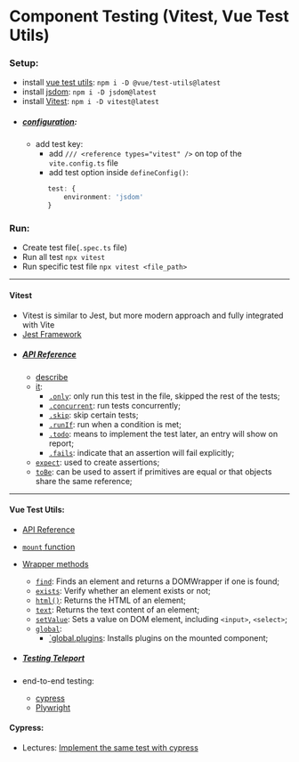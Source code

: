 Component Testing (Vitest, Vue Test Utils)
==============================================


### Setup:
- install [vue test utils](https://test-utils.vuejs.org/): `npm i -D @vue/test-utils@latest`
- install [jsdom](https://github.com/jsdom/jsdom#readme): `npm i -D jsdom@latest`
- install [Vitest](https://vitest.dev/): `npm i -D vitest@latest`
- ##### [configuration](https://vitest.dev/guide/#configuring-vitest):
  - add test key:
    - add `/// <reference types="vitest" />` on top of the `vite.config.ts` file
    - add test option inside `defineConfig()`:
    ```typescript
       test: {
           environment: 'jsdom'
       }
    ```
### Run:
- Create test file(`.spec.ts` file)
- Run all test `npx vitest`
- Run specific test file `npx vitest <file_path>`

----------------------------------------------------
#### Vitest
- Vitest is similar to Jest, but more modern approach and fully integrated with Vite
- [Jest Framework](https://jestjs.io/)
- ##### [API Reference](https://vitest.dev/api/)
  - [describe](https://vitest.dev/api/#describe)
  - [it](https://vitest.dev/api/#test):
      - [`.only`](https://vitest.dev/api/#test-only): only run this test in the file, skipped the rest of the tests;
      - [`.concurrent`](https://vitest.dev/api/#test-concurrent): run tests concurrently;
      - [`.skip`](https://vitest.dev/api/#test-skip): skip certain tests;
      - [`.runIf`](https://vitest.dev/api/#test-runif): run when a condition is met;
      - [`.todo`](https://vitest.dev/api/#test-todo): means to implement the test later, an entry will show on report;
      - [`.fails`](https://vitest.dev/api/#test-fails): indicate that an assertion will fail explicitly;
  - [`expect`](https://vitest.dev/api/#expect): used to create assertions;
  - [`toBe`](https://vitest.dev/api/#tobe): can be used to assert if primitives are equal or that objects share the same reference;

----------------------------------------------------
#### Vue Test Utils:
- [API Reference](https://test-utils.vuejs.org/api/)
- [`mount` function](https://test-utils.vuejs.org/api/#mount)
- [Wrapper methods](https://test-utils.vuejs.org/api/#wrapper-methods)
  - [`find`](https://test-utils.vuejs.org/api/#find): Finds an element and returns a DOMWrapper if one is found;
  - [`exists`](https://test-utils.vuejs.org/api/#exists): Verify whether an element exists or not;
  - [`html()`](https://test-utils.vuejs.org/api/#html): Returns the HTML of an element;
  - [`text`](https://test-utils.vuejs.org/api/#text): Returns the text content of an element;
  - [`setValue`](https://test-utils.vuejs.org/api/#setvalue): Sets a value on DOM element, including `<input>`, `<select>`;
  - [`global`](https://test-utils.vuejs.org/api/#global):
    - [`global.plugins](https://test-utils.vuejs.org/api/#global-plugins): Installs plugins on the mounted component;
- ##### [Testing Teleport](https://test-utils.vuejs.org/guide/advanced/teleport.html)


- end-to-end testing:
  - [cypress](https://www.cypress.io/)
  - [Plywright](https://playwright.dev/)

#### Cypress:
- Lectures: [Implement the same test with cypress](https://www.youtube.com/watch?v=nLBwVOJDT1I)
